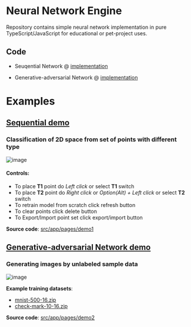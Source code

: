 # Neural Network Engine

Repository contains simple neural network implementation in pure TypeScript/JavaScript for educational or pet-project uses.

## Code
- Seuqential Network @ [implementation](src/app/neural-network/engine/models/sequential.ts)

- Generative-adversarial Network @ [implementation](src/app/neural-network/engine/models/gan.ts)

# Examples
## [Sequential demo](https://dra1ex.github.io/neural-network/demo1/)
### Classification of 2D space from set of points with different type
![image](https://user-images.githubusercontent.com/1194059/128631442-0a0350df-d5b1-4ac2-b3d0-030e341f68a3.png)

#### Controls:
- To place **T1** point do _Left click_ or select **T1** switch
- To place **T2** point do _Right click_ or _Option(Alt) + Left click_ or select **T2** switch
- To retrain model from scratch click refresh button
- To clear points click delete button
- To Export/Import point set click export/import button 

**Source code**: [src/app/pages/demo1](https://github.com/DrA1ex/neural-network/tree/main/src/app/pages/demo1)

## [Generative-adversarial Network demo](https://dra1ex.github.io/neural-network/demo2/)
### Generating images by unlabeled sample data
![image](https://user-images.githubusercontent.com/1194059/131479119-84f7bd37-8d49-4f5f-981d-1dd7b64140e0.png)

**Example training datasets**: 
- [mnist-500-16.zip](https://github.com/DrA1ex/neural-network/files/7082675/mnist-16.zip)
- [check-mark-10-16.zip](https://github.com/DrA1ex/neural-network/files/7082841/check-mark-16.zip)


**Source code**: [src/app/pages/demo2](https://github.com/DrA1ex/neural-network/tree/main/src/app/pages/demo2)
